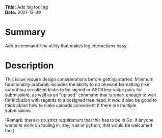 **Title:** Add log tooling </br>
**Date:** 2021-12-09 </br>

# Summary
Add a command-line utility that makes log interactions easy.

# Description
This issue require design considerations before getting started.  Minimum
functionality probably includes the ability to do relevant formatting (like
outputting serialized blobs to be signed or ASCII key-value pairs for
submission), as well as an "upload" command that is smart enough to wait for
inclusion with regards to a cosigned tree head.  It would also be good to think
about how to make uploads convenient if there are multiple submissions.

(Remark: there is no strict requirement that this has to be in Go.  If anyone
wants to work on tooling in, say, rust or python, that would be welcomed too.)
